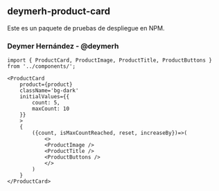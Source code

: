 ## deymerh-product-card

Este es un paquete de pruebas de despliegue en NPM.

### Deymer Hernández - @deymerh

```
import { ProductCard, ProductImage, ProductTitle, ProductButtons } from '../components/';
```


```
<ProductCard
    product={product}
    className='bg-dark'
    initialValues={{
        count: 5,
        maxCount: 10
    }}
    >
    {
        ({count, isMaxCountReached, reset, increaseBy})=>(
            <>
            <ProductImage />
            <ProductTitle />
            <ProductButtons />
            </>
        )
    }
</ProductCard>
```